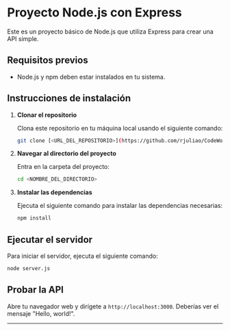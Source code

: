 # Proyecto Node.js con Express

Este es un proyecto básico de Node.js que utiliza Express para crear una API simple.

## Requisitos previos

- Node.js y npm deben estar instalados en tu sistema.

## Instrucciones de instalación

1. **Clonar el repositorio**

   Clona este repositorio en tu máquina local usando el siguiente comando:

   ```bash
   git clone [<URL_DEL_REPOSITORIO>](https://github.com/rjuliao/CodeWorkshop)
   ```

2. **Navegar al directorio del proyecto**

   Entra en la carpeta del proyecto:

   ```bash
   cd <NOMBRE_DEL_DIRECTORIO>
   ```

3. **Instalar las dependencias**

   Ejecuta el siguiente comando para instalar las dependencias necesarias:

   ```bash
   npm install
   ```

## Ejecutar el servidor

Para iniciar el servidor, ejecuta el siguiente comando:

```bash
node server.js
```

## Probar la API

Abre tu navegador web y dirígete a `http://localhost:3000`. Deberías ver el mensaje "Hello, world!".

---

